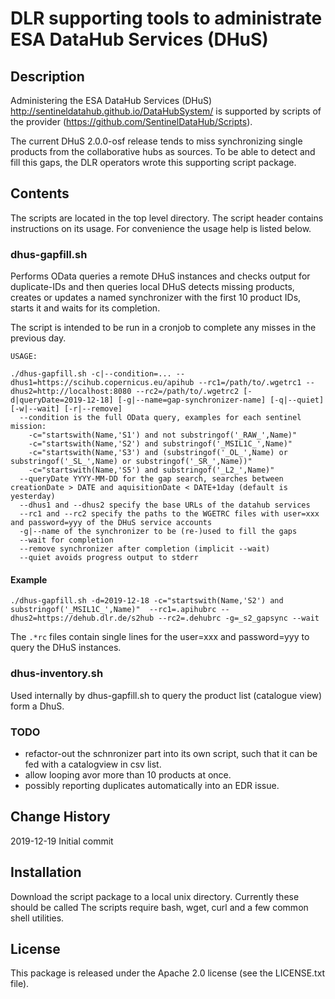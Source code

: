 # DLR supporting tools to administrate ESA DataHub Services (DHuS)

## Description

Administering the ESA DataHub Services (DHuS) http://sentineldatahub.github.io/DataHubSystem/ is supported by scripts of the provider (https://github.com/SentinelDataHub/Scripts).

The current DHuS 2.0.0-osf release tends to miss synchronizing single products from the collaborative hubs as sources. 
To be able to detect and fill this gaps, the DLR operators wrote this supporting script package.

## Contents

The scripts are located in the  top level directory. 
The script header contains instructions on its usage. 
For convenience the usage help is listed below.

### dhus-gapfill.sh

Performs OData queries a remote DHuS instances and checks output for duplicate-IDs and 
then queries local DHuS detects missing products, 
creates or updates a named synchronizer with the first 10 product IDs, 
starts it and waits for its completion.

The script is intended to be run in a cronjob to complete any misses in the previous day.

```
USAGE:

./dhus-gapfill.sh -c|--condition=... --dhus1=https://scihub.copernicus.eu/apihub --rc1=/path/to/.wgetrc1 --dhus2=http://localhost:8080 --rc2=/path/to/.wgetrc2 [-d|queryDate=2019-12-18] [-g|--name=gap-synchronizer-name] [-q|--quiet] [-w|--wait] [-r|--remove]
  --condition is the full OData query, examples for each sentinel mission:
    -c="startswith(Name,'S1') and not substringof('_RAW_',Name)"
    -c="startswith(Name,'S2') and substringof('_MSIL1C_',Name)"
    -c="startswith(Name,'S3') and (substringof('_OL_',Name) or substringof('_SL_',Name) or substringof('_SR_',Name))"
    -c="startswith(Name,'S5') and substringof('_L2_',Name)"
  --queryDate YYYY-MM-DD for the gap search, searches between creationDate > DATE and aquisitionDate < DATE+1day (default is yesterday)
  --dhus1 and --dhus2 specify the base URLs of the datahub services
  --rc1 and --rc2 specify the paths to the WGETRC files with user=xxx and password=yyy of the DHuS service accounts
  -g|--name of the synchronizer to be (re-)used to fill the gaps
  --wait for completion
  --remove synchronizer after completion (implicit --wait)
  --quiet avoids progress output to stderr
```

#### Example
```
./dhus-gapfill.sh -d=2019-12-18 -c="startswith(Name,'S2') and substringof('_MSIL1C_',Name)"  --rc1=.apihubrc --dhus2=https://dehub.dlr.de/s2hub --rc2=.dehubrc -g=_s2_gapsync --wait
```
The ```.*rc``` files contain single lines for the user=xxx and password=yyy to query the DHuS instances.

### dhus-inventory.sh

Used internally by dhus-gapfill.sh to query the product list (catalogue view) form a DhuS.

### TODO

* refactor-out the schnronizer part into its own script, such that it can be fed with a catalogview in csv list.
* allow looping avor more than 10 products at once.
* possibly reporting duplicates automatically into an EDR issue.

## Change History
2019-12-19 Initial commit


## Installation

Download the script package to a local unix directory.
Currently these should be called 
The scripts require bash, wget, curl and a few common shell utilities.

## License

This package is released under the Apache 2.0 license (see the LICENSE.txt file).

